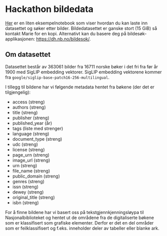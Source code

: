 # Hackathon bildedata

[Her](simple-search.ipynb) er en liten eksempelnotebook som viser hvordan du kan laste inn datasettet og søker etter bilder.
Bildedatasettet er ganske stort (15 GiB) så kontakt Marie for en kopi.
Alternativt kan du basere deg på bildesøk-applikasjonen: https://dh.nb.no/bildesok/.

## Om datasettet

Datasettet består av 363061 bilder fra 16711 norske bøker i det fri fra før år 1900 med SigLIP embedding vektorer.
SigLIP embedding vektorene kommer fra `google/siglip-base-patch16-256-multilingual`.

I tillegg til bildene har vi følgende metadata hentet fra bøkene (der det er tilgjengelig):

 * access (streng)
 * authors (streng)
 * title (streng)
 * publisher (streng)
 * published_year (år)
 * tags (liste med strenger)
 * language (streng)
 * document_type (streng)
 * udc (streng)
 * license (streng)
 * page_urn (streng)
 * image_url (streng)
 * urn (streng)
 * file_name (streng)
 * public_domain (streng)
 * genres (streng)
 * issn (streng)
 * dewey (streng)
 * original_title (streng)
 * isbn (streng)

For å finne bildene har vi basert oss på tekstgjennkjenningsløypa til Nasjonalbiblioteket og hentet ut de områdene fra de digitaliserte bøkene som er klassifisert som grafiske elementer.
Derfor er det en del områder som er feilklassifisert og f.eks. inneholder deler av tabeller eller blanke ark.
